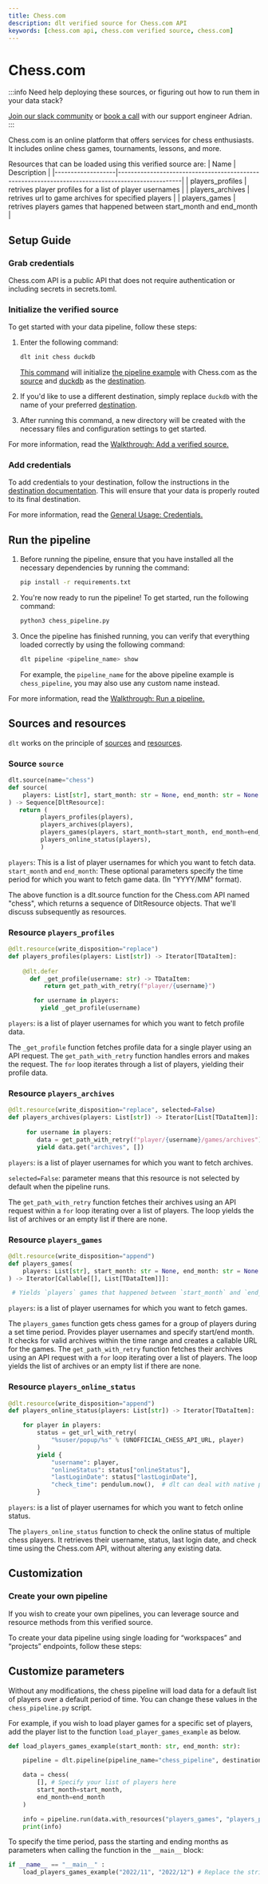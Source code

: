 ```yaml
---
title: Chess.com
description: dlt verified source for Chess.com API
keywords: [chess.com api, chess.com verified source, chess.com]
---
```


# Chess.com

:::info Need help deploying these sources, or figuring out how to run them in your data stack?

[Join our slack community](https://dlthub-community.slack.com/join/shared_invite/zt-1slox199h-HAE7EQoXmstkP_bTqal65g) or [book a call](https://calendar.app.google/kiLhuMsWKpZUpfho6) with our support engineer Adrian.
:::

Chess.com is an online platform that offers services for chess enthusiasts. It includes online chess games, tournaments, lessons, and more.

Resources that can be loaded using this verified source are:
| Name              | Description                                                                                      |
|-------------------|--------------------------------------------------------------------------------------------------|
| players_profiles  | retrives player profiles for a list of player usernames                                          |
| players_archives  | retrives url to game archives for specified players                                             |
| players_games     | retrives players games that happened between start_month and end_month                          |


## Setup Guide

### Grab credentials
Chess.com API is a public API that does not require authentication or including secrets in secrets.toml.

### Initialize the verified source

To get started with your data pipeline, follow these steps:
1. Enter the following command:
   ```bash
   dlt init chess duckdb
   ```
   [This command](../../reference/command-line-interface) will initialize
   [the pipeline example](https://github.com/dlt-hub/verified-sources/blob/master/sources/asana_dlt_pipeline.py) with
   Chess.com as the [source](../../general-usage/source) and [duckdb](../destinations/duckdb.md) as
   the [destination](../destinations).

2. If you'd like to use a different destination, simply replace `duckdb` with the
   name of your preferred [destination](../destinations).

3. After running this command, a new directory will be created with the necessary files and
   configuration settings to get started.

For more information, read the [Walkthrough: Add a verified source.](../../walkthroughs/add-a-verified-source)

### Add credentials

To add credentials to your destination, follow the instructions in the [destination documentation](../../dlt-ecosystem/destinations). This will ensure that your data is properly routed to its final destination.

For more information, read the [General Usage: Credentials.](../../general-usage/credentials)

## Run the pipeline

1. Before running the pipeline, ensure that you have installed all the necessary dependencies by
   running the command:
   ```bash
   pip install -r requirements.txt
   ```
1. You're now ready to run the pipeline! To get started, run the following command:
   ```bash
   python3 chess_pipeline.py
   ```
1. Once the pipeline has finished running, you can verify that everything loaded correctly by using
   the following command:
   ```bash
   dlt pipeline <pipeline_name> show
   ```
   For example, the `pipeline_name` for the above pipeline example is `chess_pipeline`, you may also use any
   custom name instead.

For more information, read the [Walkthrough: Run a pipeline.](../../walkthroughs/run-a-pipeline)

## Sources and resources

`dlt` works on the principle of [sources](../../general-usage/source) and [resources](../../general-usage/resource).

### Source `source`

```python
dlt.source(name="chess")
def source(
    players: List[str], start_month: str = None, end_month: str = None
) -> Sequence[DltResource]: 
   return (
         players_profiles(players),
         players_archives(players),
         players_games(players, start_month=start_month, end_month=end_month),
         players_online_status(players),
         )
```
`players`: This is a list of player usernames for which you want to fetch data.
`start_month` and `end_month`: These optional parameters specify the time period for which you want to fetch game data. (In  "YYYY/MM" format).

The above function is a dlt.source function for the Chess.com API named "chess", which returns a sequence of DltResource objects. That we'll discuss subsequently as resources. 

### Resource `players_profiles`

```python
@dlt.resource(write_disposition="replace")
def players_profiles(players: List[str]) -> Iterator[TDataItem]:
    
    @dlt.defer
      def _get_profile(username: str) -> TDataItem:
          return get_path_with_retry(f"player/{username}")

       for username in players:
         yield _get_profile(username)
```

 `players`: is a list of player usernames for which you want to fetch profile data.
 
 The `_get_profile` function fetches profile data for a single player using an API request. The `get_path_with_retry` function handles errors and makes the request. The `for` loop iterates through a list of players, yielding their profile data.

### Resource `players_archives`

```python
@dlt.resource(write_disposition="replace", selected=False)
def players_archives(players: List[str]) -> Iterator[List[TDataItem]]:
    
     for username in players:
        data = get_path_with_retry(f"player/{username}/games/archives")
        yield data.get("archives", [])
```

`players`: is a list of player usernames for which you want to fetch archives.

`selected=False`: parameter means that this resource is not selected by default when the pipeline runs.

 The `get_path_with_retry` function fetches their archives using an API request within a `for` loop iterating over a list of players. The loop yields the list of archives or an empty list if there are none.

### Resource `players_games`

```python
@dlt.resource(write_disposition="append")
def players_games(
    players: List[str], start_month: str = None, end_month: str = None
) -> Iterator[Callable[[], List[TDataItem]]]:

 # Yields `players` games that happened between `start_month` and `end_month`.
```
`players`: is a list of player usernames for which you want to fetch games.

The `players_games` function gets chess games for a group of players during a set time period. Provides player usernames and specify start/end month. It checks for valid archives within the time range and creates a callable URL for the games. The `get_path_with_retry` function fetches their archives using an API request with a `for` loop iterating over a list of players. The loop yields the list of archives or an empty list if there are none. 

### Resource `players_online_status`

```python
@dlt.resource(write_disposition="append")
def players_online_status(players: List[str]) -> Iterator[TDataItem]:

    for player in players:
        status = get_url_with_retry(
            "%suser/popup/%s" % (UNOFFICIAL_CHESS_API_URL, player)
        )
        yield {
            "username": player,
            "onlineStatus": status["onlineStatus"],
            "lastLoginDate": status["lastLoginDate"],
            "check_time": pendulum.now(),  # dlt can deal with native python dates
        }
```

`players`: is a list of player usernames for which you want to fetch online status.

The `players_online_status` function to check the online status of multiple chess players. It retrieves their username, status, last login date, and check time using the Chess.com API, without altering any existing data.

## Customization
### Create your own pipeline

If you wish to create your own pipelines, you can leverage source and resource methods from this verified source.

To create your data pipeline using single loading for “workspaces” and “projects” endpoints, follow
these steps:









## Customize parameters

Without any modifications, the chess pipeline will load data for a default list of players over a default period of time. You can change these values in the `chess_pipeline.py` script.

For example, if you wish to load player games for a specific set of players, add the player list to the function `load_player_games_example` as below.
```python
def load_players_games_example(start_month: str, end_month: str):

    pipeline = dlt.pipeline(pipeline_name="chess_pipeline", destination='duckdb', dataset_name="chess_players_games_data")

    data = chess(
        [], # Specify your list of players here
        start_month=start_month,
        end_month=end_month
    )

    info = pipeline.run(data.with_resources("players_games", "players_profiles"))
    print(info)
```
To specify the time period, pass the starting and ending months as parameters when calling the function in the `__main__` block:
```python
if __name__ == "__main__" :
    load_players_games_example("2022/11", "2022/12") # Replace the strings "2022/11" and "2022/12" with different months in the "YYYY/MM" format
```